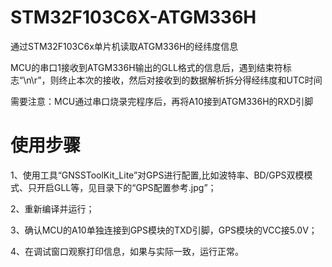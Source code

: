 # STM32F103C6X-ATGM336H
通过STM32F103C6x单片机读取ATGM336H的经纬度信息

MCU的串口1接收到ATGM336H输出的GLL格式的信息后，遇到结束符标志“\n\r”，则终止本次的接收，然后对接收到的数据解析拆分得经纬度和UTC时间

需要注意：MCU通过串口烧录完程序后，再将A10接到ATGM336H的RXD引脚


# 使用步骤
1、使用工具“GNSSToolKit_Lite”对GPS进行配置,比如波特率、BD/GPS双模模式、只开启GLL等，见目录下的“GPS配置参考.jpg”； 

2、重新编译并运行；  

3、确认MCU的A10单独连接到GPS模块的TXD引脚，GPS模块的VCC接5.0V； 

4、在调试窗口观察打印信息，如果与实际一致，运行正常。 

